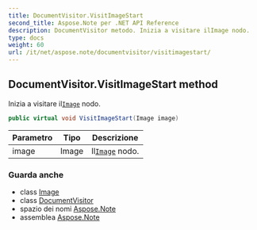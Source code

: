 ```yaml
---
title: DocumentVisitor.VisitImageStart
second_title: Aspose.Note per .NET API Reference
description: DocumentVisitor metodo. Inizia a visitare ilImage nodo.
type: docs
weight: 60
url: /it/net/aspose.note/documentvisitor/visitimagestart/
---
```

## DocumentVisitor.VisitImageStart method

Inizia a visitare il[`Image`](../../image/) nodo.

```csharp
public virtual void VisitImageStart(Image image)
```

| Parametro | Tipo | Descrizione |
| --- | --- | --- |
| image | Image | Il[`Image`](../../image/) nodo. |

### Guarda anche

* class [Image](../../image/)
* class [DocumentVisitor](../)
* spazio dei nomi [Aspose.Note](../../documentvisitor/)
* assemblea [Aspose.Note](../../../)


